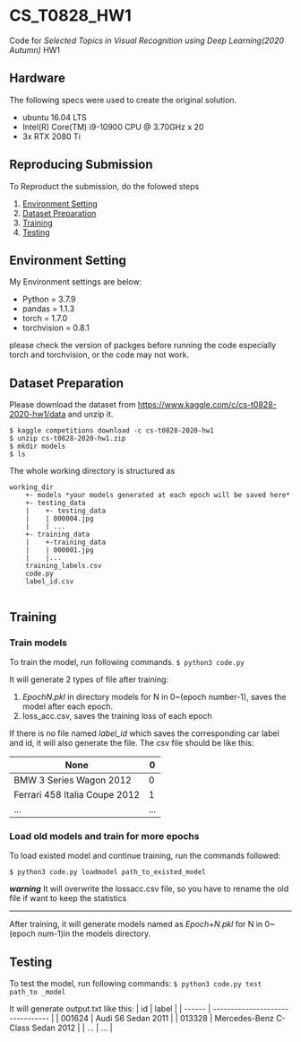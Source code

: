 # CS_T0828_HW1
Code for *Selected Topics in Visual Recognition
using Deep Learning(2020 Autumn)* HW1

## Hardware
The following specs were used to create the original solution.
* ubuntu 16.04 LTS
* Intel(R) Core(TM) i9-10900 CPU @ 3.70GHz x 20
* 3x RTX 2080 Ti

## Reproducing Submission
To Reproduct the submission, do the folowed steps

1. [ Environment Setting](#Environment-Setting)
2. [Dataset Preparation](#Dataset-Preparation)
3. [Training](#Training)
4. [Testing](#Testing)

## Environment Setting
My Environment settings are below:
* Python = 3.7.9
* pandas = 1.1.3
* torch = 1.7.0
* torchvision = 0.8.1

please check the version of packges before running the code especially torch and torchvision, or the code may not work.

## Dataset Preparation
Please download the dataset from https://www.kaggle.com/c/cs-t0828-2020-hw1/data
and unzip it. 
```
$ kaggle competitions download -c cs-t0828-2020-hw1
$ unzip cs-t0828-2020-hw1.zip
$ mkdir models 
$ ls
```
The whole working directory is structured as
```
working_dir
    +- models *your models generated at each epoch will be saved here*
    +- testing_data
    |    +- testing_data
    |    | 000004.jpg
    |    | ...
    +- training_data
    |    +-training_data
    |    | 000001.jpg
    |    |...
    training_labels.csv
    code.py
    label_id.csv
   
```
## Training
### Train models 
To train the model, run following commands.
`$ python3 code.py`

It will generate 2 types of file after training:
1. *EpochN.pkl* in directory models for N in 0~(epoch number-1), saves the model after each epoch. 
2. loss_acc.csv, saves the training loss of each epoch

If there is no file named *label_id* which saves the corresponding car label and id, it will also generate the file. The csv file should be like this:

| None                          | 0   |
| ----------------------------- | --- |
| BMW 3 Series Wagon 2012       | 0   |
| Ferrari 458 Italia Coupe 2012 | 1   |
|    ...                        | ... |
### Load old models and train for more epochs
To load existed model and continue training, run the commands followed:
```
$ python3 code.py loadmodel path_to_existed_model
```
***warning***
It will overwrite the lossacc.csv file, so you have to rename the old file if want to keep the statistics
*************

After training, it will generate models named as *Epoch+N.pkl* for N in 0~(epoch num-1)in the models directory.

## Testing
To test the model, run following commands:
`$ python3 code.py test path_to _model`

It will generate output.txt like this:
| id     | label                            |
| ------ | -------------------------------- |
| 001624 | Audi S6 Sedan 2011               |
| 013328 | Mercedes-Benz C-Class Sedan 2012 |
| ...    | ...                              |
